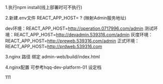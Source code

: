 
1.执行npm install(线上部署时可不执行)

2.新建.env文件
REACT_APP_HOST=  ? (映射Admin服务地址)

dev环境：REACT_APP_HOST=http://operation.0717996.com/admin
测试环境：REACT_APP_HOST=http://devadmin.539316.com/admin
灰度环境：REACT_APP_HOST=http://preweb.539316.com/admin
正式环境：REACT_APP_HOST=http://prdweb.539316.com

3.nginx 路径 绑定 admin-web/build/index.html

4.nginx配置 可参考hqq-dev-platform-01 设定档


111